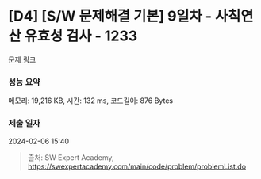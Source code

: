 # [D4] [S/W 문제해결 기본] 9일차 - 사칙연산 유효성 검사 - 1233 

[문제 링크](https://swexpertacademy.com/main/code/problem/problemDetail.do?contestProbId=AV141176AIwCFAYD) 

### 성능 요약

메모리: 19,216 KB, 시간: 132 ms, 코드길이: 876 Bytes

### 제출 일자

2024-02-06 15:40



> 출처: SW Expert Academy, https://swexpertacademy.com/main/code/problem/problemList.do